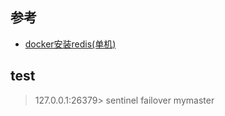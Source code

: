 
## 参考
- [docker安装redis(单机)](https://www.cnblogs.com/marshhu/p/12636536.html)

## test
> 127.0.0.1:26379> sentinel failover mymaster
